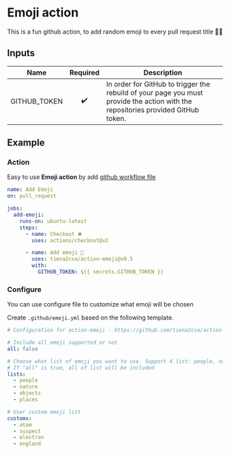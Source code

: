# Emoji action

This is a fun github action, to add random emoji to every pull request title 🚀💖

## Inputs

| Name         |      Required      | Description                                                                                                                      |
| ------------ | :----------------: | -------------------------------------------------------------------------------------------------------------------------------- |
| GITHUB_TOKEN | :heavy_check_mark: | In order for GitHub to trigger the rebuild of your page you must provide the action with the repositories provided GitHub token. |

## Example

### Action

Easy to use **Emoji action** by add [github workflow file](https://docs.github.com/en/free-pro-team@latest/actions/quickstart)

```yml
name: Add Emoji
on: pull_request

jobs:
  add-emoji:
    runs-on: ubuntu-latest
    steps:
      - name: Checkout 🛎️
        uses: actions/checkout@v2

      - name: Add emoji 🥰
        uses: tiena2cva/action-emoji@v0.5
        with:
          GITHUB_TOKEN: ${{ secrets.GITHUB_TOKEN }}
```

### Configure

You can use configure file to customize what emoji will be chosen

Create `.github/emoji.yml` based on the following template.

```yml
# Configuration for action-emoji - https://github.com/tiena2cva/action-emoji

# Include all emoji supported or not
all: false

# Choose what list of emoji you want to use. Support 4 list: people, nature, objects, places.
# If "all" is true, all of list will be included
lists:
  - people
  - nature
  - objects
  - places

# User custom emoji list
customs:
  - atom
  - suspect
  - electron
  - england
```
